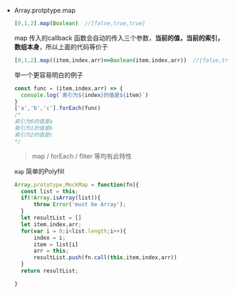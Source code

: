 - Array.protptype.map

  ```js
  [0,1,2].map(Boolean)  //[false,true,true]
  ```

  map 传入的callback 函数会自动的传入三个参数，**当前的值，当前的索引，数组本身**，所以上面的代码等价于

  ```js
  [0,1,2].map((item,index,arr)=>Boolean(item,index,arr))  //[false,true,true]
  ```

  举一个更容易明白的例子

  ```js
  const func = (item,index,arr) => {
  	console.log(`索引为${index}的值是${item}`)
  }
  ['a','b','c'].forEach(func)
  /*
  索引为0的值是a
  索引为1的值是b
  索引为2的值是c
  */
  ```

  > map / forEach / fliter 等均有此特性

  `map` 简单的Polyfill
  
  ```js
  Array.prototype.MockMap = function(fn){
  	const list = this;
  	if(!Array.isArray(list)){
  		throw Error('must be Array');
  	} 
  	let resultList = []
  	let item,index,arr;
  	for(var i = 0;i<list.length;i++){
  		index = i;
  		item = list[i]
  		arr = this;
  		resultList.push(fn.call(this,item,index,arr))
  	}
  	return resultList;
  
  }
  ```
  
  

